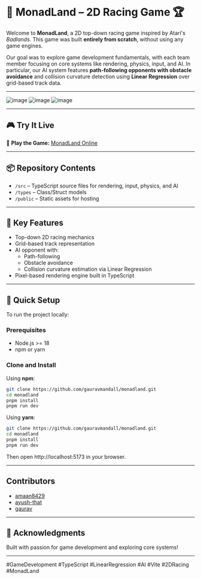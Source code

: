# 🏁 MonadLand – 2D Racing Game 🏆

Welcome to **MonadLand**, a 2D top-down racing game inspired by Atari's _Badlands_. This game was built **entirely from scratch**, without using any game engines.

Our goal was to explore game development fundamentals, with each team member focusing on core systems like rendering, physics, input, and AI. In particular, our AI system features **path-following opponents with obstacle avoidance** and collision curvature detection using **Linear Regression** over grid-based track data.

---

![image](https://github.com/user-attachments/assets/16f3d193-b493-45ec-a63d-426343965779)
![image](https://github.com/user-attachments/assets/379cb90e-de0b-4360-bb38-a5d6badd68ba)
![image](https://github.com/user-attachments/assets/a611b670-6a8d-428a-817a-0219ce90133a)

---

## 🎮 Try It Live

🔗 **Play the Game:** [MonadLand Online](https://monadland.vercel.app)

---

## 📦 Repository Contents

- `/src` – TypeScript source files for rendering, input, physics, and AI
- `/types` – Class/Struct models
- `/public` – Static assets for hosting


---

## 🧠 Key Features

- Top-down 2D racing mechanics
- Grid-based track representation
- AI opponent with:
  - Path-following
  - Obstacle avoidance
  - Collision curvature estimation via Linear Regression
- Pixel-based rendering engine built in TypeScript

---

## 🚀 Quick Setup

To run the project locally:

### Prerequisites

- Node.js >= 18
- npm or yarn

### Clone and Install

Using **npm**:

```bash
git clone https://github.com/gauravmandall/monadland.git
cd monadland
pnpm install
pnpm run dev
```

Using **yarn**:

```bash
git clone https://github.com/gauravmandall/monadland.git
cd monadland
pnpm install
pnpm run dev
```

Then open http://localhost:5173 in your browser.

---

## Contributors

- [amaan8429](https://github.com/amaan8429)
- [ayush-that](https://github.com/ayush-that)
- [gaurav](https://github.com/gauravmandall)

---

## 🏁 Acknowledgments

Built with passion for game development and exploring core systems!

---

#GameDevelopment #TypeScript #LinearRegression #AI #Vite #2DRacing #MonadLand
